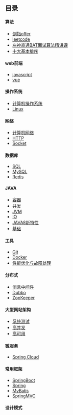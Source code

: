 ## 目录
#### 算法
- [剑指offer](https://github.com/Csx2020/CS-Notes/labels/%E5%89%91%E6%8C%87offer)
- [leetcode]()
- [左神直通BAT面试算法精讲课](https://github.com/Csx2020/CS-Notes/labels/%E5%B7%A6%E7%A5%9E%E7%9B%B4%E9%80%9Abat%E9%9D%A2%E8%AF%95%E7%AE%97%E6%B3%95%E7%B2%BE%E8%AE%B2%E8%AF%BE)
- [十大基本排序](https://github.com/Csx2020/CS-Notes/issues/24)
#### web前端
- [javascript]()
- [vue](https://github.com/FxL2020/CS-Notes/labels/vue)
#### 操作系统
- [计算机操作系统]()
- [Linux](https://github.com/FxL2020/CS-Notes/labels/Linux)
#### 网络
- [计算机网络](https://github.com/FxL2020/CS-Notes/labels/%E8%AE%A1%E7%AE%97%E6%9C%BA%E7%BD%91%E7%BB%9C)
- [HTTP](https://github.com/FxL2020/CS-Notes/labels/HTTP)
- [Socket]()
#### 数据库
- [SQL]()
- [MySQL]()
- [Redis]()
#### JAVA
- [容器]()
- [并发]()
- [JVM](https://github.com/FxL2020/CS-Notes/labels/JVM)
- [IO]()
- [JAVA8新特性]()
- [基础](https://github.com/FxL2020/CS-Notes/labels/%E5%9F%BA%E7%A1%80)
#### 工具
- [Git](https://github.com/FxL2020/CS-Notes/labels/git)
- [Docker]()
- [性能优化与故障处理](https://github.com/FxL2020/CS-Notes/labels/%E6%80%A7%E8%83%BD%E4%BC%98%E5%8C%96%E4%B8%8E%E6%95%85%E9%9A%9C%E5%A4%84%E7%90%86)
#### 分布式
- [消息中间件](https://github.com/FxL2020/CS-Notes/labels/%E6%B6%88%E6%81%AF%E9%98%9F%E5%88%97)
- [Dubbo]()
- [ZooKeeper]()
#### 大型网站架构
- [系统测试]()
- [高并发]()
- [高可用]()
#### 微服务
- [Spring Cloud]()
#### 常用框架
- [SpringBoot]()
- [Spring](https://github.com/FxL2020/CS-Notes/labels/Spring)
- [MyBatis]()
- [SpringMVC]()
#### 设计模式
